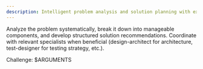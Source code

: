 ```yaml
---
description: Intelligent problem analysis and solution planning with expert coordination
---
```


<!-- 
This command performs intelligent problem analysis and solution planning.
Analyzes the problem systematically and coordinates with relevant experts when beneficial.
Provides structured solution recommendations with clear next steps.
-->

Analyze the problem systematically, break it down into manageable components, and develop structured solution recommendations. Coordinate with relevant specialists when beneficial (design-architect for architecture, test-designer for testing strategy, etc.).

Challenge: $ARGUMENTS